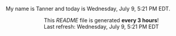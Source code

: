 My name is Tanner and today is Wednesday, July 9, 5:21 PM EDT.

<p align="center">This <i>README</i> file is generated <b>every 3 hours</b>!</br>Last refresh: Wednesday, July 9, 5:21 PM EDT<br /></p>
